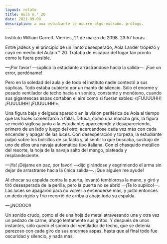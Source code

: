 ```yaml
---
layout: relato
title: Aula n.° 20
date: 2021-09-08
description: a una estudiante le ocurre algo extraño. prólogo.
---
```


Instituto William Garrett. Viernes, 21 de marzo de 2098. 23:57 horas.

Entre jadeos y el principio de un llanto desesperado, Aola Lander tropezó y cayó en medio del Aula n.° 20. Trataba de escapar del lugar tan pronto como le fuera posible.

—¡Por favor! —suplicó la estudiante arrastrándose hacia la salida—. ¡Fue un error, perdóname!

Pero en la soledad del aula y de todo el instituto nadie contestó a sus súplicas. Todo estaba cubierto por un manto de silencio. Sólo el enorme y pesado ventilador de techo hacía un sonido, constante y monótono, cuando sus gigantescas aspas cortaban el aire como si fueran sables: «¡FUUUUHH! ¡FUUUUHH! ¡FUUUUHH!».

Una figura baja y delgada apareció en la visión periférica de Aola al tiempo que las luces comenzaron a fallar. Difusa, como una mancha gris, la figura se movió sigilosa junto a la estudiante; apareciendo y desapareciendo, primero de un lado y luego del otro, acercándose cada vez más con cada encender y apagar de las luces. Con desesperación y torpeza, la estudiante palpó sobre los bolsillos de su falda y, al sentir lo que buscaba, sustrajo de uno de ellos una navaja automática tipo italiana. Con el chasquido metálico del resorte, la hoja de la navaja saltó del mango, plateada y resplandeciente.

—¡Ya! ¡Déjame en paz, por favor! —dijo girándose y esgrimiendo el arma sin dejar de arrastrarse hacia la única salida—. ¡Que alguien me ayude!

Al chocar su espalda contra la puerta, levantó temblorosa la mano, y giró y tiró desesperada de la perilla, pero la puerta no se abrió —¡Te lo suplico!—. Las luces se apagaron para no volver a encenderse más, y justo entonces un dedo rígido y frío recorrió de arriba a abajo toda su espalda.

—¡¡NOOOO!! 

Un sonido crudo, como el de una hoja de metal atravesando una y otra vez un pedazo de carne, ahogó lentamente sus gritos. Y después de unos instantes, sólo quedó el sonido del ventilador de techo, que se detenía perezoso con cada giro de sus enormes aspas, hasta que al final todo fue oscuridad y silencio, y nada más.